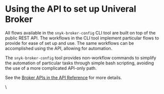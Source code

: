 # Using the API to set up Univeral Broker

All flows available in the `snyk-broker-config` CLI tool are built on top of the public REST API. The workflows in the CLI tool implement particular flows to provide for ease of set up and use. The same workflows can be accomplished using  the API, allowing for automation.

The `snyk-broker-config` tool provides non-workflow commands to simplify the automation of particular tasks through simple bash scripting, avoiding the use of a more complicated API-only path.

See the [Broker APIs in the API Reference](https://apidocs.snyk.io/experimental?version=2024-10-14%7Eexperimental#get-/orgs/-org_id-/brokers/connections) for more details.

\
